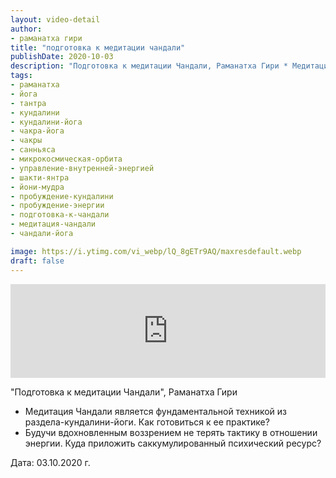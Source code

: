 ```yaml
---
layout: video-detail
author:
- раманатха гири
title: "подготовка к медитации чандали"
publishDate: 2020-10-03
description: "Подготовка к медитации Чандали, Раманатха Гири * Медитация Чандали является фундаментальной техникой из раздела-кундалини-йоги. Как готовиться к ее практике? * Будучи вдохновленным воззрением не терять тактику в отношении энергии. Куда приложить с"
tags: 
- раманатха
- йога
- тантра
- кундалини
- кундалини-йога
- чакра-йога
- чакры
- санньяса
- микрокосмическая-орбита
- управление-внутренней-энергией
- шакти-янтра
- йони-мудра
- пробуждение-кундалини
- пробуждение-энергии
- подготовка-к-чандали
- медитация-чандали
- чандали-йога

image: https://i.ytimg.com/vi_webp/lQ_8gETr9AQ/maxresdefault.webp
draft: false
---
```


<iframe width="100%" src="https://www.youtube.com/embed/lQ_8gETr9AQ" frameborder="0" allowfullscreen=""></iframe> 

 "Подготовка к медитации Чандали", Раманатха Гири

* Медитация Чандали является фундаментальной техникой из раздела-кундалини-йоги. Как готовиться к ее практике?
* Будучи вдохновленным воззрением не терять тактику в отношении энергии. Куда приложить саккумулированный психический ресурс?

  
 Дата: 03.10.2020 г.

  

 